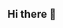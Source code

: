## Hi there 👋

<!--

- 🔭 I’m currently working on 'Introduction to Programming'
- 🌱 I’m currently learning Games Design
- 👯 I’m looking to collaborate on any potential projects with a bunch of other peeps
- 🤔 I’m looking for help with a multitude of things
- 💬 Ask me about anything non-confrontational
- 📫 How to reach me: 2424692@rgu.ac.uk
- 😄 Pronouns: He/Him/ They/Them
- ⚡ Fun fact: I am writing this at 4 in the afternoon

-->
